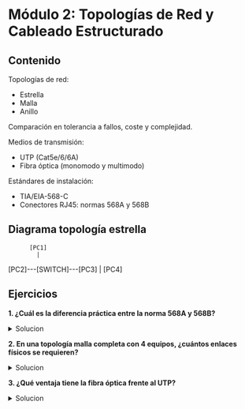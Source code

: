 # Módulo 2: Topologías de Red y Cableado Estructurado

## Contenido

Topologías de red:
- Estrella
- Malla
- Anillo

Comparación en tolerancia a fallos, coste y complejidad.

Medios de transmisión:
- UTP (Cat5e/6/6A)
- Fibra óptica (monomodo y multimodo)

Estándares de instalación:
- TIA/EIA-568-C
- Conectores RJ45: normas 568A y 568B

## Diagrama topología estrella

          [PC1]
            |
[PC2]---[SWITCH]---[PC3]
            |
          [PC4]

## Ejercicios

**1. ¿Cuál es la diferencia práctica entre la norma 568A y 568B?**  
<details>
<summary>Solucion</summary>
El orden de los cables en el conector RJ45. Funcionan igual pero deben coincidir en ambos extremos si no se quiere un cruce.
</details>

**2. En una topología malla completa con 4 equipos, ¿cuántos enlaces físicos se requieren?**  
<details>
<summary>Solucion</summary>
6 enlaces (n*(n-1)/2) → 4*(4-1)/2 = 6
</details>

**3. ¿Qué ventaja tiene la fibra óptica frente al UTP?**  
<details>
<summary>Solucion</summary>
Mayor velocidad, inmunidad a interferencias electromagnéticas y mayor alcance.
</detaisl>

